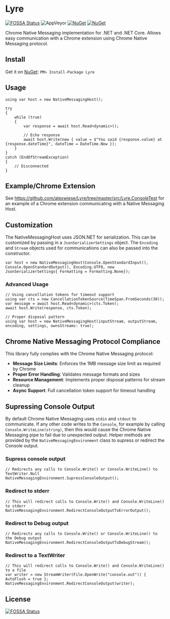 # Lyre
[![FOSSA Status](https://app.fossa.io/api/projects/git%2Bgithub.com%2Falexwiese%2FLyre.svg?type=shield)](https://app.fossa.io/projects/git%2Bgithub.com%2Falexwiese%2FLyre?ref=badge_shield)
![AppVeyor](https://img.shields.io/appveyor/ci/alexwiese/lyre)
[![NuGet](https://img.shields.io/nuget/v/Lyre)](https://www.nuget.org/packages/Lyre)
[![NuGet](https://img.shields.io/nuget/dt/lyre)](https://www.nuget.org/packages/Lyre)

Chrome Native Messaging implementation for .NET and .NET Core.
Allows easy communication with a Chrome extension using Chrome Native Messaging protocol.

## Install

Get it on [NuGet](https://www.nuget.org/packages/Lyre): `PM> Install-Package Lyre`

## Usage

    using var host = new NativeMessagingHost();

    try
    {
        while (true)
        {
            var response = await host.Read<dynamic>();

            // Echo response
            await host.Write(new { value = $"You said {response.value} at {response.dateTime}", dateTime = DateTime.Now });
        }
    }
    catch (EndOfStreamException)
    {
        // Disconnected
    }
    
## Example/Chrome Extension

See https://github.com/alexwiese/Lyre/tree/master/src/Lyre.ConsoleTest for an example of a Chrome extension communicating with a Native Messaging Host.
    
## Customization

The NativeMessagingHost uses JSON.NET for serialization. This can be customized by passing in a `JsonSerializerSettings` object.
The `Encoding` and `Stream` objects used for communications can also be passed into the constructor.

    var host = new NativeMessagingHost(Console.OpenStandardInput(), Console.OpenStandardOutput(), Encoding.UTF8, new JsonSerializerSettings{ Formatting = Formatting.None});

### Advanced Usage

    // Using cancellation tokens for timeout support
    using var cts = new CancellationTokenSource(TimeSpan.FromSeconds(30));
    var message = await host.Read<dynamic>(cts.Token);
    await host.Write(response, cts.Token);

    // Proper disposal pattern
    using var host = new NativeMessagingHost(inputStream, outputStream, encoding, settings, ownsStreams: true);

## Chrome Native Messaging Protocol Compliance

This library fully complies with the Chrome Native Messaging protocol:

- **Message Size Limits**: Enforces the 1MB message size limit as required by Chrome
- **Proper Error Handling**: Validates message formats and sizes
- **Resource Management**: Implements proper disposal patterns for stream cleanup
- **Async Support**: Full cancellation token support for timeout handling

## Supressing Console Output

By default Chrome Native Messaging uses `stdin` and `stdout` to communicate. If any other code writes to the `Console`, for example by calling `Console.WriteLine(string)`, then this would cause the Chrome Native Messaging pipe to fail due to unexpected output. Helper methods are provided by the `NativeMessagingEnvironment` class to supress or redirect the Console output.

### Supress console output

    // Redirects any calls to Console.Write() or Console.WriteLine() to TextWriter.Null
    NativeMessagingEnvironment.SupressConsoleOutput();
    
### Redirect to stderr

    // This will redirect calls to Console.Write() and Console.WriteLine() to stderr
    NativeMessagingEnvironment.RedirectConsoleOutputToErrorOutput();

### Redirect to Debug output

    // Redirects any calls to Console.Write() or Console.WriteLine() to the Debug output
    NativeMessagingEnvironment.RedirectConsoleOutputToDebugStream();
    
### Redirect to a TextWriter

    // This will redirect calls to Console.Write() and Console.WriteLine() to a file
    var writer = new StreamWriter(File.OpenWrite("console.out")) { AutoFlush = true };
    NativeMessagingEnvironment.RedirectConsoleOutput(writer);


    
    
    


## License
[![FOSSA Status](https://app.fossa.io/api/projects/git%2Bgithub.com%2Falexwiese%2FLyre.svg?type=large)](https://app.fossa.io/projects/git%2Bgithub.com%2Falexwiese%2FLyre?ref=badge_large)
